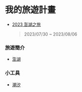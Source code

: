 # 我的旅遊計畫

  * [2023 澎湖之旅](https://htmlpreview.github.io/?https://github.com/jamesho-tw/journey/blob/main/tw/penghu/schedule/2023.html)

    > 2023/07/30 ~ 2023/08/06


### 旅遊簡介

  * [澎湖](https://htmlpreview.github.io/?https://github.com/jamesho-tw/journey/blob/main/tw/penghu/README.html)


### 小工具

  * [潮汐](https://htmlpreview.github.io/?https://github.com/jamesho-tw/journey/blob/main/tools/tide/index.html)

